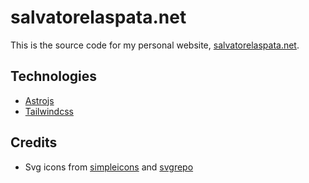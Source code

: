 # salvatorelaspata.net

This is the source code for my personal website, [salvatorelaspata.net](https://salvatorelaspata.net).

## Technologies

- [Astrojs](https://astro.build)
- [Tailwindcss](https://tailwindcss.com)

## Credits

- Svg icons from [simpleicons](https://simpleicons.org) and [svgrepo](https://www.svgrepo.com)